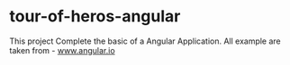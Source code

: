 # tour-of-heros-angular
This project Complete the basic of a Angular Application. All example are taken from - www.angular.io 
